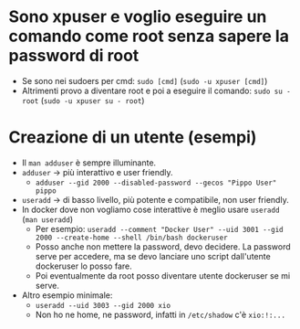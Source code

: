 # Sono xpuser e voglio eseguire un comando come root senza sapere la password di root
* Se sono nei sudoers per cmd: `sudo [cmd]` (`sudo -u xpuser [cmd]`)
* Altrimenti provo a diventare root e poi a eseguire il comando: `sudo su - root` (`sudo -u xpuser su - root`)

# Creazione di un utente (esempi)
* Il `man adduser` è sempre illuminante.
* `adduser` -> più interattivo e user friendly.
  *  `adduser --gid 2000 --disabled-password --gecos "Pippo User" pippo`
* `useradd` -> di basso livello, più potente e compatibile, non user friendly.
* In docker dove non vogliamo cose interattive è meglio usare `useradd` (`man useradd`)
  * Per esempio: `useradd --comment "Docker User" --uid 3001 --gid 2000 --create-home --shell /bin/bash dockeruser`
  * Posso anche non mettere la password, devo decidere. La password serve per accedere, ma se devo lanciare uno script dall'utente dockeruser lo posso fare.
  * Poi eventualmente da root posso diventare utente dockeruser se mi serve.
* Altro esempio minimale: 
  * `useradd --uid 3003 --gid 2000 xio`
  * Non ho ne home, ne password, infatti in `/etc/shadow` c'è `xio:!:...`